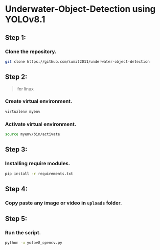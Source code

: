 # Underwater-Object-Detection using YOLOv8.1

## Step 1:
### Clone the repository.
```bash
git clone https://github.com/sumit2011/underwater-object-detection
```

## Step 2:
> for linux
### Create virtual environment.
```bash
virtualenv myenv
```
### Activate virtual environment.
```bash
source myenv/bin/activate
```


## Step 3:
### Installing require modules.
```bash
pip install -r requirements.txt
```

## Step 4:
### Copy paste any image or video in `uploads` folder.

## Step 5:
### Run the script.
```bash
python -u yolov8_opencv.py
```